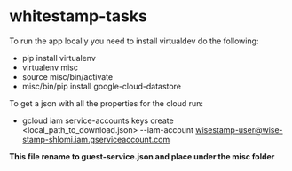 # whitestamp-tasks

To run the app locally you need to install virtualdev
do the following:

* pip install virtualenv
* virtualenv misc
* source misc/bin/activate
* misc/bin/pip install google-cloud-datastore

To get a json with all the properties for the cloud run:

* gcloud iam service-accounts keys create <local_path_to_download.json> --iam-account wisestamp-user@wise-stamp-shlomi.iam.gserviceaccount.com

<b>This file rename to guest-service.json and place under the misc folder</b>
